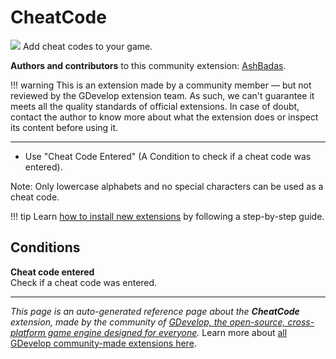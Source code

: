 # CheatCode

<img src="https://asset-resources.gdevelop.io/public-resources/Icons/5ab10adef033825feddc9138b59d79d9a7aa94c58dd58fba0d21cd7b99be4aff_form-textbox-password.svg" class="extension-icon"></img>
Add cheat codes to your game.

**Authors and contributors** to this community extension: [AshBadas](https://gd.games/AshBadas).

!!! warning
    This is an extension made by a community member — but not reviewed
    by the GDevelop extension team. As such, we can't guarantee it
    meets all the quality standards of official extensions. In case of
    doubt, contact the author to know more about what the extension
    does or inspect its content before using it.

---

- Use "Cheat Code Entered" (A Condition to check if a cheat code was entered).

Note: Only lowercase alphabets and no special characters can be used as a cheat code.

!!! tip
    Learn [how to install new extensions](/gdevelop5/extensions/search) by following a step-by-step guide.

## Conditions

**Cheat code entered**  
Check if a cheat code was entered.



---

*This page is an auto-generated reference page about the **CheatCode** extension, made by the community of [GDevelop, the open-source, cross-platform game engine designed for everyone](https://gdevelop.io/).* Learn more about [all GDevelop community-made extensions here](/gdevelop5/extensions).